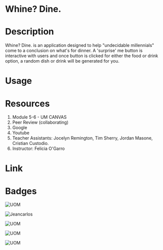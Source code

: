 # Whine? Dine.

# Description

Whine? Dine. is an application designed to help "undecidable millennials" come to a conclusion on what's for dinner. A 'surprise' me button is interactive with users and once button is clicked for either the food or drink option, a random dish or drink will be generated for you.

# Usage

# Resources

1. Module 5-6 - UM CANVAS
2. Peer Review (collaborating)
3. Google
4. Youtube
5. Teacher Assistants: Jocelyn Remington, Tim Sherry, Jordan Masone, Cristian Custodio.
6. Instructor: Felicia O'Garro

# Link


# Badges


![UOM](https://img.shields.io/badge/University%20of-Miami-orange)

![Jeancarlos](https://img.shields.io/badge/Jeancarlos%20of-Miami-blue)

![UOM](https://img.shields.io/badge/Francella%20of-Miami-pink)

![UOM](https://img.shields.io/badge/Julian%20of-Miami-red)

![UOM](https://img.shields.io/badge/Wilmer%20of-Miami-green)
